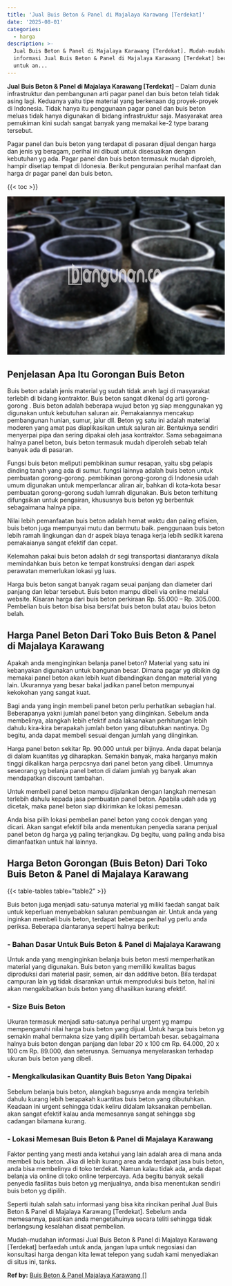 ```yaml
---
title: 'Jual Buis Beton & Panel di Majalaya Karawang [Terdekat]'
date: '2025-08-01'
categories:
  - harga
description: >-
  Jual Buis Beton & Panel di Majalaya Karawang [Terdekat]. Mudah-mudahan
  informasi Jual Buis Beton & Panel di Majalaya Karawang [Terdekat] berfaedah
  untuk an...
---
```


**Jual Buis Beton & Panel di Majalaya Karawang \[Terdekat\]** – Dalam dunia infrastruktur dan pembangunan arti pagar panel dan buis beton telah tidak asing lagi. Keduanya yaitu tipe material yang berkenaan dg proyek-proyek di Indonesia. Tidak hanya itu penggunaan pagar panel dan buis beton meluas tidak hanya digunakan di bidang infrastruktur saja. Masyarakat area pemukiman kini sudah sangat banyak yang memakai ke-2 type barang tersebut.

Pagar panel dan buis beton yang terdapat di pasaran dijual dengan harga dan jenis yg beragam, perihal ini dibuat untuk disesuaikan dengan kebutuhan yg ada. Pagar panel dan buis beton termasuk mudah diproleh, hampir disetiap tempat di Idonesia. Berikut penguraian perihal manfaat dan harga dr pagar panel dan buis beton.

{{< toc >}}

![Jual Buis Beton & Panel di Majalaya Karawang [Terdekat]](/images/jual-panel-buis-beton-murah-12.png)

## Penjelasan Apa Itu Gorongan Buis Beton

Buis beton adalah jenis material yg sudah tidak aneh lagi di masyarakat terlebih di bidang kontraktor. Buis beton sangat dikenal dg arti gorong-gorong . Buis beton adalah beberapa wujud beton yg siap menggunakan yg digunakan untuk kebutuhan saluran air. Pemakaiannya mencakup pembangunan hunian, sumur, jalur dll. Beton yg satu ini adalah material moderen yang amat pas diaplikasikan untuk saluran air. Bentuknya sendiri menyerpai pipa dan sering dipakai oleh jasa kontraktor. Sama sebagaimana halnya panel beton, buis beton termasuk mudah diperoleh sebab telah banyak ada di pasaran.

Fungsi buis beton meliputi pembikinan sumur resapan, yaitu sbg pelapis dinding tanah yang ada di sumur. fungsi lainnya adalah buis beton untuk pembuatan gorong-gorong. pembikinan gorong-gorong di Indonesia udah umum digunakan untuk memperlancar aliran air, bahkan di kota-kota besar pembuatan gorong-gorong sudah lumrah digunakan. Buis beton terhitung difungsikan untuk pengairan, khususnya buis beton yg berbentuk sebagaimana halnya pipa.

Nilai lebih pemanfaatan buis beton adalah hemat waktu dan paling efisien, buis beton juga mempunyai mutu dan bermutu baik. penggunaan buis beton lebih ramah lingkungan dan dr aspek biaya tenaga kerja lebih sedikit karena pemakaianya sangat efektif dan cepat.

Kelemahan pakai buis beton adalah dr segi transportasi diantaranya dikala memindahkan buis beton ke tempat konstruksi dengan dari aspek perawatan memerlukan lokasi yg luas.

Harga buis beton sangat banyak ragam seuai panjang dan diameter dari panjang dan lebar tersebut. Buis beton mampu dibeli via online melalui website. Kisaran harga dari buis beton perkiraan Rp. 55.000 – Rp. 305.000. Pembelian buis beton bisa bisa bersifat buis beton bulat atau buios beton belah.

## Harga Panel Beton Dari Toko Buis Beton & Panel di Majalaya Karawang

Apakah anda menginginkan belanja panel beton? Material yang satu ini kebanyakan digunakan untuk bangunan besar. Dimana pagar yg dibikin dg memakai panel beton akan lebih kuat dibandingkan dengan material yang lain. Ukurannya yang besar bakal jadikan panel beton mempunyai kekokohan yang sangat kuat.

Bagi anda yang ingin membeli panel beton perlu perhatikan sebagian hal. Beberapanya yakni jumlah panel beton yang diinginkan. Sebelum anda membelinya, alangkah lebih efektif anda laksanakan perhitungan lebih dahulu kira-kira berapakah jumlah beton yang dibutuhkan nantinya. Dg begitu, anda dapat membeli sesuai dengan jumlah yang diinginkan.

Harga panel beton sekitar Rp. 90.000 untuk per bijinya. Anda dapat belanja di dalam kuantitas yg diharapkan. Semakin banyak, maka harganya makin tinggi dikalikan harga perpcsnya dari panel beton yang dibeli. Umumnya seseorang yg belanja panel beton di dalam jumlah yg banyak akan mendapatkan discount tambahan.

Untuk membeli panel beton mampu dijalankan dengan langkah memesan terlebih dahulu kepada jasa pembuatan panel beton. Apabila udah ada yg dicetak, maka panel beton siap dikirimkan ke lokasi pemesan.

Anda bisa pilih lokasi pembelian panel beton yang cocok dengan yang dicari. Akan sangat efektif bila anda menentukan penyedia sarana penjual panel beton dg harga yg paling terjangkau. Dg begitu, uang paling anda bisa dimanfaatkan untuk hal lainnya.

## Harga Beton Gorongan (Buis Beton) Dari Toko Buis Beton & Panel di Majalaya Karawang

{{< table-tables table="table2" >}}

Buis beton juga menjadi satu-satunya material yg miliki faedah sangat baik untuk keperluan menyebabkan saluran pembuangan air. Untuk anda yang inginkan membeli buis beton, terdapat beberapa perihal yg perlu anda periksa. Beberapa diantaranya seperti halnya berikut:

### \- Bahan Dasar Untuk Buis Beton & Panel di Majalaya Karawang

Untuk anda yang menginginkan belanja buis beton mesti memperhatikan material yang digunakan. Buis beton yang memiliki kwalitas bagus diproduksi dari material pasir, semen, air dan additive beton. Bila terdapat campuran lain yg tidak disarankan untuk memproduksi buis beton, hal ini akan mengakibatkan buis beton yang dihasilkan kurang efektif.

### \- Size Buis Beton

Ukuran termasuk menjadi satu-satunya perihal urgent yg mampu mempengaruhi nilai harga buis beton yang dijual. Untuk harga buis beton yg semakin mahal bermakna size yang dipilih bertambah besar. sebagaimana halnya buis beton dengan panjang dan lebar 20 x 100 cm Rp. 64.000, 20 x 100 cm Rp. 89.000, dan seterusnya. Semuanya menyelaraskan terhadap ukuran buis beton yang dibeli.

### \- Mengkalkulasikan Quantity Buis Beton Yang Dipakai

Sebelum belanja buis beton, alangkah bagusnya anda mengira terlebih dahulu kurang lebih berapakah kuantitas buis beton yang dibutuhkan. Keadaan ini urgent sehingga tidak keliru didalam laksanakan pembelian. akan sangat efektif kalau anda memesannya sangat sehingga sbg cadangan bilamana kurang.

### \- Lokasi Memesan Buis Beton & Panel di Majalaya Karawang

Faktor penting yang mesti anda ketahui yang lain adalah area di mana anda membeli buis beton. Jika di lebih kurang area anda terdapat jasa buis beton, anda bisa membelinya di toko terdekat. Namun kalau tidak ada, anda dapat belanja via online di toko online terpercaya. Ada begitu banyak sekali penyedia fasilitas buis beton yg menjualnya, anda bisa menentukan sendiri buis beton yg dipilih.

Seperti itulah salah satu informasi yang bisa kita rincikan perihal Jual Buis Beton & Panel di Majalaya Karawang \[Terdekat\]. Sebelum anda memesannya, pastikan anda mengetahuinya secara teliti sehingga tidak berlangsung kesalahan disaat pembelian.

Mudah-mudahan informasi Jual Buis Beton & Panel di Majalaya Karawang \[Terdekat\] berfaedah untuk anda, jangan lupa untuk negosiasi dan konsultasi harga dengan kita lewat telepon yang sudah kami menyediakan di situs ini, tanks.

**Ref by:** [Buis Beton & Panel Majalaya Karawang []](https://id.wikipedia.org/wiki/Buis)
